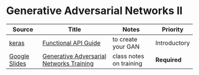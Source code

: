 # Generative Adversarial Networks II

| Source        | Title         | Notes  | Priority |
| ------------- | ------------- | ------ | -------- |
| [keras](https://keras.io/) | [Functional API Guide](https://keras.io/getting-started/functional-api-guide/) | to create your GAN | Introductory
| [Google Slides](https://slides.google.com) | [Generative Adversarial Networks Training](https://docs.google.com/a/galvanize.com/presentation/d/1rjsvpNisj5nGh7y7vjyqAZQTgyMWa_aMqiRae9MTa38/edit?usp=sharing) | class notes on training | **Required**
